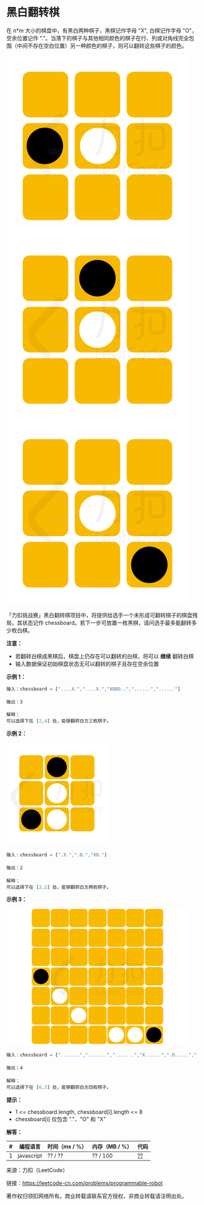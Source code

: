 # 黑白翻转棋

在 n*m 大小的棋盘中，有黑白两种棋子，黑棋记作字母 "X", 白棋记作字母 "O"，空余位置记作 "."。当落下的棋子与其他相同颜色的棋子在行、列或对角线完全包围（中间不存在空白位置）另一种颜色的棋子，则可以翻转这些棋子的颜色。

![题目说明1](./question1.gif)
![题目说明2](./question2.gif)
![题目说明3](./question3.gif)

「力扣挑战赛」黑白翻转棋项目中，将提供给选手一个未形成可翻转棋子的棋盘残局，其状态记作 chessboard。若下一步可放置一枚黑棋，请问选手最多能翻转多少枚白棋。

**注意：**

- 若翻转白棋成黑棋后，棋盘上仍存在可以翻转的白棋，将可以 **继续** 翻转白棋
- 输入数据保证初始棋盘状态无可以翻转的棋子且存在空余位置

**示例 1：**

``` javascript
输入：chessboard = ["....X.","....X.","XOOO..","......","......"]

输出：3

解释：
可以选择下在 [2,4] 处，能够翻转白方三枚棋子。
```

**示例 2：**

![示例2](./eg2.gif)

``` javascript
输入：chessboard = [".X.",".O.","XO."]

输出：2

解释：
可以选择下在 [2,2] 处，能够翻转白方两枚棋子。
```

**示例 3：**

![示例3](./eg3.gif)

``` javascript
输入：chessboard = [".......",".......",".......","X......",".O.....","..O....","....OOX"]

输出：4

解释：
可以选择下在 [6,3] 处，能够翻转白方四枚棋子。
```

**提示：**

- 1 <= chessboard.length, chessboard[i].length <= 8
- chessboard[i] 仅包含 "."、"O" 和 "X"

**解答：**

**#**|**编程语言**|**时间（ms / %）**|**内存（MB / %）**|**代码**
--|--|--|--|--
1|javascript|?? / ??|?? / 100|[??](./javascript/ac_v1.js)

来源：力扣（LeetCode）

链接：https://leetcode-cn.com/problems/programmable-robot

著作权归领扣网络所有。商业转载请联系官方授权，非商业转载请注明出处。
